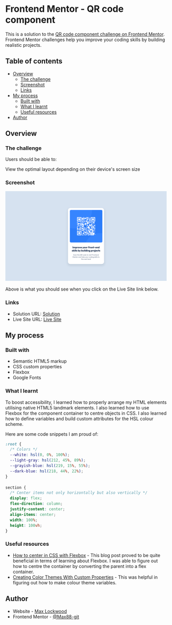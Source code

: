 # Frontend Mentor - QR code component

This is a solution to the [QR code component challenge on Frontend Mentor](https://www.frontendmentor.io/challenges/qr-code-component-iux_sIO_H). Frontend Mentor challenges help you improve your coding skills by building realistic projects.

## Table of contents

- [Overview](#overview)
  - [The challenge](#the-challenge)
  - [Screenshot](#screenshot)
  - [Links](#links)
- [My process](#my-process)
  - [Built with](#built-with)
  - [What I learnt](#what-i-learnt)
  - [Useful resources](#useful-resources)
- [Author](#author)

## Overview

### The challenge

Users should be able to:

View the optimal layout depending on their device's screen size

### Screenshot

![](images/screenshot.png)

Above is what you should see when you click on the Live Site link below.

### Links

- Solution URL: [Solution](https://github.com/Max88-git/qr-code-component)
- Live Site URL: [Live Site](https://max88-git.github.io/qr-code-component/)

## My process

### Built with

- Semantic HTML5 markup
- CSS custom properties
- Flexbox
- Google Fonts

### What I learnt

To boost accessibility, I learned how to properly arrange my HTML elements utilising native HTML5 landmark elements. I also learned how to use Flexbox for the component container to centre objects in CSS. I also learned how to define variables and build custom attributes for the HSL colour scheme.

Here are some code snippets I am proud of:

```css
:root {
  /* Colors */
  --white: hsl(0, 0%, 100%);
  --light-gray: hsl(212, 45%, 89%);
  --grayish-blue: hsl(219, 15%, 55%);
  --dark-blue: hsl(218, 44%, 22%);
}

section {
  /* Center items not only horizontally but also vertically */
  display: flex;
  flex-direction: column;
  justify-content: center;
  align-items: center;
  width: 100%;
  height: 100vh;
}
```

### Useful resources

- [How to center in CSS with Flexbox](https://coryrylan.com/blog/how-to-center-in-css-with-flexbox) - This blog post proved to be quite beneficial in terms of learning about Flexbox. I was able to figure out how to centre the container by converting the parent into a flex container.
- [Creating Color Themes With Custom Properties](https://css-tricks.com/creating-color-themes-with-custom-properties-hsl-and-a-little-calc/) - This was helpful in figuring out how to make colour theme variables.

## Author

- Website - [Max Lockwood](https://www.maxlockwood.uk/)
- Frontend Mentor - [@Max88-git](https://www.frontendmentor.io/profile/Max88-git)
